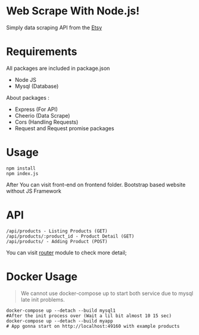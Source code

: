 # Web Scrape With Node.js!

Simply data scraping API from the [Etsy](https://www.etsy.com/)

# Requirements
All packages are included in package.json
* Node JS
*   Mysql (Database)

About packages  :
* Express (For API)
* Cheerio (Data Scrape)
* Cors (Handling Requests) 
* Request and Request promise packages 

# Usage

    npm install
    npm index.js
	
   After You can visit front-end on frontend folder.
   Bootstrap based website without JS Framework

# API 


    /api/products - Listing Products (GET)
    /api/products/:product_id - Product Detail (GET) 
    /api/products/ - Adding Product (POST)
You can visit [router](https://github.com/batusan/Web-Scrape-With-Node.js/blob/main/routes/products.js) module to check more detail;

# Docker Usage

> We cannot use docker-compose up to start both service due to mysql late init problems.

    docker-compose up --detach --build mysql1
    #After the init process over (Wait a lil bit almost 10 15 sec)
    docker-compose up --detach --build myapp
    # App gonna start on http://localhost:49160 with example products

